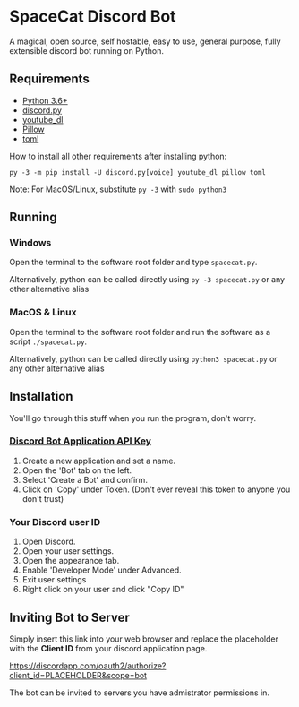 # SpaceCat Discord Bot

A magical, open source, self hostable, easy to use, general purpose, fully extensible discord bot running on Python.

## Requirements
-   [Python 3.6+](https://www.python.org/)
-   [discord.py](https://github.com/Rapptz/discord.py)
-   [youtube_dl](https://ytdl-org.github.io/youtube-dl/index.html)
-   [Pillow](https://pillow.readthedocs.io/en/stable/)
-   [toml](https://pypi.org/project/toml/)

How to install all other requirements after installing python:

`py -3 -m pip install -U discord.py[voice] youtube_dl pillow toml`

Note: For MacOS/Linux, substitute `py -3` with `sudo python3`


## Running

### Windows
Open the terminal to the software root folder and type `spacecat.py`.

Alternatively, python can be called directly using `py -3 spacecat.py` or any other alternative alias

### MacOS & Linux
Open the terminal to the software root folder and run the software as a script `./spacecat.py`.

Alternatively, python can be called directly using `python3 spacecat.py` or any other alternative alias

## Installation
You'll go through this stuff when you run the program, don't worry.
### [Discord Bot Application API Key](https://discordapp.com/developers/applications/)
1. Create a new application and set a name.
2. Open the 'Bot' tab on the left.
3. Select 'Create a Bot' and confirm.
4. Click on 'Copy' under Token.
(Don't ever reveal this token to anyone you don't trust)

### Your Discord user ID
1. Open Discord.
2. Open your user settings.
3. Open the appearance tab.
4. Enable 'Developer Mode' under Advanced.
5. Exit user settings
6. Right click on your user and click "Copy ID"


## Inviting Bot to Server
Simply insert this link into your web browser and replace the placeholder with the **Client ID** from your discord application page.

https://discordapp.com/oauth2/authorize?client_id=PLACEHOLDER&scope=bot

The bot can be invited to servers you have admistrator permissions in.

